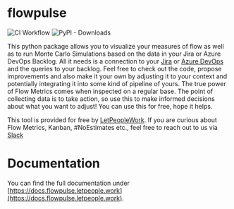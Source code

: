 # flowpulse
![CI Workflow](https://github.com/letpeoplework/flowpulse/actions/workflows/publish.yml/badge.svg)
![PyPI - Downloads](https://img.shields.io/pypi/dm/flowpulse)

This python package allows you to visualize your measures of flow as well as to run Monte Carlo Simulations based on the data in your Jira or Azure DevOps Backlog. All it needs is a connection to your [Jira](https://confluence.atlassian.com/enterprise/using-personal-access-tokens-1026032365.html) or [Azure DevOps](https://learn.microsoft.com/en-us/azure/devops/organizations/accounts/use-personal-access-tokens-to-authenticate?view=azure-devops&tabs=Windows) and the queries to your backlog. Feel free to check out the code, propose improvements and also make it your own by adjusting it to your context and potentially integrating it into some kind of pipeline of yours. The true power of Flow Metrics comes when inspected on a regular base. The point of collecting data is to take action, so use this to make informed decisions about what you want to adjust! You can use this for free, hope it helps.

This tool is provided for free by [LetPeopleWork](https://letpeople.work). If you are curious about Flow Metrics, Kanban, #NoEstimates etc., feel free to reach out to us via [Slack](https://join.slack.com/t/let-people-work/shared_invite/zt-2y0zfim85-qhbgt8N0yw90G1P~JWXvlg)

# Documentation
You can find the full documentation under [https://docs.flowpulse.letpeople.work](https://docs.flowpulse.letpeople.work).